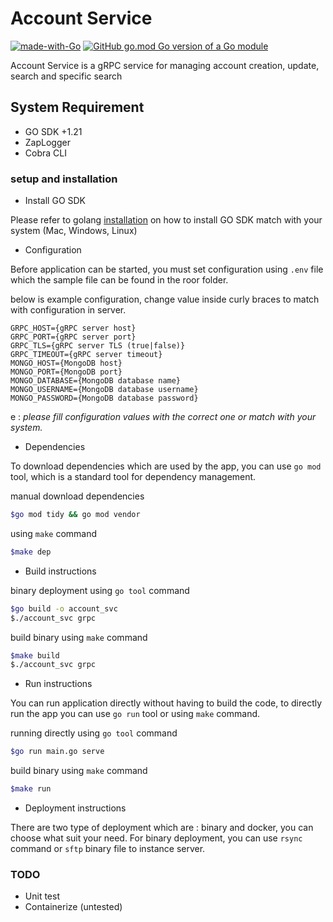 # Account Service #
[![made-with-Go](https://img.shields.io/badge/Made%20with-Go-1f425f.svg)](http://golang.org)
[![GitHub go.mod Go version of a Go module](https://img.shields.io/github/go-mod/go-version/gomods/athens.svg)](https://bitbucket.org/rctiplus/tusd-server)

Account Service is a gRPC service for managing account creation, update, search and specific search

## System Requirement ##
* GO SDK +1.21
* ZapLogger
* Cobra CLI

### setup and installation ###

* Install GO SDK

Please refer to golang [installation](https://golang.org/doc/install) on how to install GO SDK match with your system (Mac, Windows, Linux)

* Configuration

Before application can be started, you must set configuration using `.env` file which the sample file can
be found in the roor folder.

below is example configuration, change value inside curly braces to match with configuration in server.
```
GRPC_HOST={gRPC server host}
GRPC_PORT={gRPC server port}
GRPC_TLS={gRPC server TLS (true|false)}
GRPC_TIMEOUT={gRPC server timeout}
MONGO_HOST={MongoDB host}
MONGO_PORT={MongoDB port}
MONGO_DATABASE={MongoDB database name}
MONGO_USERNAME={MongoDB database username}
MONGO_PASSWORD={MongoDB database password}
```

e : _please fill configuration values with the correct one or match with your system._

* Dependencies

To download dependencies which are used by the app, you can use `go mod` tool, which is a standard tool for
dependency management.

manual download dependencies
```bash
$go mod tidy && go mod vendor
```

using `make` command
```bash
$make dep
```

* Build instructions

binary deployment using `go tool` command
```bash
$go build -o account_svc
$./account_svc grpc
```

build binary using `make` command
```bash
$make build
$./account_svc grpc
```

* Run instructions

You can run application directly without having to build the code, to directly run the app you can
use `go run` tool or using `make` command.

running directly using `go tool` command
```bash
$go run main.go serve
```

build binary using `make` command
```bash
$make run
```

* Deployment instructions

There are two type of deployment which are : binary and docker, you can choose what suit your need.
For binary deployment, you can use `rsync` command or `sftp` binary file to instance server.


### TODO ###

* Unit test
* Containerize (untested)



